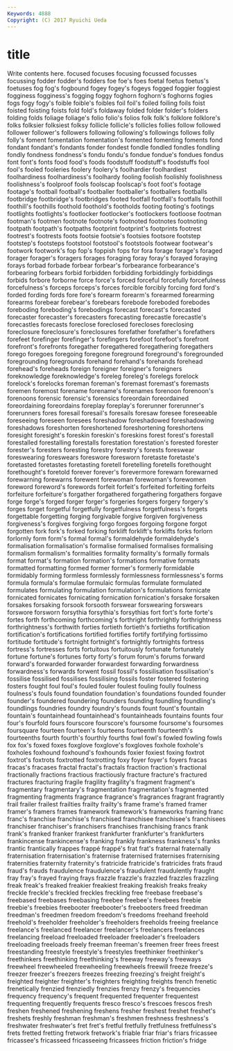 ```yaml
---
Keywords: 4888 
Copyright: (C) 2017 Ryuichi Ueda
---
```


# title

Write contents here.
 focused focuses focusing focussed
focusses focussing fodder fodder's fodders foe foe's foes foetal foetus
foetus's foetuses fog fog's fogbound fogey fogey's fogeys fogged foggier
foggiest fogginess fogginess's fogging foggy foghorn foghorn's foghorns fogies fogs
fogy fogy's foible foible's foibles foil foil's foiled foiling foils
foist foisted foisting foists fold fold's foldaway folded folder folder's
folders folding folds foliage foliage's folio folio's folios folk folk's
folklore folklore's folks folksier folksiest folksy follicle follicle's follicles follies
follow followed follower follower's followers following following's followings follows folly
folly's foment fomentation fomentation's fomented fomenting foments fond fondant fondant's
fondants fonder fondest fondle fondled fondles fondling fondly fondness fondness's
fondu fondu's fondue fondue's fondues fondus font font's fonts food
food's foods foodstuff foodstuff's foodstuffs fool fool's fooled fooleries foolery
foolery's foolhardier foolhardiest foolhardiness foolhardiness's foolhardy fooling foolish foolishly foolishness
foolishness's foolproof fools foolscap foolscap's foot foot's footage footage's football
football's footballer footballer's footballers footballs footbridge footbridge's footbridges footed footfall
footfall's footfalls foothill foothill's foothills foothold foothold's footholds footing footing's
footings footlights footlights's footlocker footlocker's footlockers footloose footman footman's footmen
footnote footnote's footnoted footnotes footnoting footpath footpath's footpaths footprint footprint's
footprints footrest footrest's footrests foots footsie footsie's footsies footsore footstep
footstep's footsteps footstool footstool's footstools footwear footwear's footwork footwork's fop
fop's foppish fops for fora forage forage's foraged forager forager's
foragers forages foraging foray foray's forayed foraying forays forbad forbade
forbear forbear's forbearance forbearance's forbearing forbears forbid forbidden forbidding forbiddingly
forbiddings forbids forbore forborne force force's forced forceful forcefully forcefulness
forcefulness's forceps forceps's forces forcible forcibly forcing ford ford's forded
fording fords fore fore's forearm forearm's forearmed forearming forearms forebear
forebear's forebears forebode foreboded forebodes foreboding foreboding's forebodings forecast forecast's
forecasted forecaster forecaster's forecasters forecasting forecastle forecastle's forecastles forecasts foreclose
foreclosed forecloses foreclosing foreclosure foreclosure's foreclosures forefather forefather's forefathers forefeet
forefinger forefinger's forefingers forefoot forefoot's forefront forefront's forefronts foregather foregathered
foregathering foregathers forego foregoes foregoing foregone foreground foreground's foregrounded foregrounding
foregrounds forehand forehand's forehands forehead forehead's foreheads foreign foreigner foreigner's
foreigners foreknowledge foreknowledge's foreleg foreleg's forelegs forelock forelock's forelocks foreman
foreman's foremast foremast's foremasts foremen foremost forename forename's forenames forenoon
forenoon's forenoons forensic forensic's forensics foreordain foreordained foreordaining foreordains foreplay
foreplay's forerunner forerunner's forerunners fores foresail foresail's foresails foresaw foresee
foreseeable foreseeing foreseen foresees foreshadow foreshadowed foreshadowing foreshadows foreshorten foreshortened
foreshortening foreshortens foresight foresight's foreskin foreskin's foreskins forest forest's forestall
forestalled forestalling forestalls forestation forestation's forested forester forester's foresters foresting
forestry forestry's forests foreswear foreswearing foreswears foreswore foresworn foretaste foretaste's
foretasted foretastes foretasting foretell foretelling foretells forethought forethought's foretold forever
forever's forevermore forewarn forewarned forewarning forewarns forewent forewoman forewoman's forewomen
foreword foreword's forewords forfeit forfeit's forfeited forfeiting forfeits forfeiture forfeiture's
forgather forgathered forgathering forgathers forgave forge forge's forged forger forger's
forgeries forgers forgery forgery's forges forget forgetful forgetfully forgetfulness forgetfulness's
forgets forgettable forgetting forging forgivable forgive forgiven forgiveness forgiveness's forgives
forgiving forgo forgoes forgoing forgone forgot forgotten fork fork's forked
forking forklift forklift's forklifts forks forlorn forlornly form form's formal
formal's formaldehyde formaldehyde's formalisation formalisation's formalise formalised formalises formalising formalism
formalism's formalities formality formality's formally formals format format's formation formation's
formations formative formats formatted formatting formed former former's formerly formidable
formidably forming formless formlessly formlessness formlessness's forms formula formula's formulae
formulaic formulas formulate formulated formulates formulating formulation formulation's formulations fornicate
fornicated fornicates fornicating fornication fornication's forsake forsaken forsakes forsaking forsook
forsooth forswear forswearing forswears forswore forsworn forsythia forsythia's forsythias fort
fort's forte forte's fortes forth forthcoming forthcoming's forthright forthrightly forthrightness
forthrightness's forthwith forties fortieth fortieth's fortieths fortification fortification's fortifications fortified
fortifies fortify fortifying fortissimo fortitude fortitude's fortnight fortnight's fortnightly fortnights
fortress fortress's fortresses forts fortuitous fortuitously fortunate fortunately fortune fortune's
fortunes forty forty's forum forum's forums forward forward's forwarded forwarder
forwardest forwarding forwardness forwardness's forwards forwent fossil fossil's fossilisation fossilisation's
fossilise fossilised fossilises fossilising fossils foster fostered fostering fosters fought
foul foul's fouled fouler foulest fouling foully foulness foulness's fouls
found foundation foundation's foundations founded founder founder's foundered foundering founders
founding foundling foundling's foundlings foundries foundry foundry's founds fount fount's
fountain fountain's fountainhead fountainhead's fountainheads fountains founts four four's fourfold
fours fourscore fourscore's foursome foursome's foursomes foursquare fourteen fourteen's fourteens
fourteenth fourteenth's fourteenths fourth fourth's fourthly fourths fowl fowl's fowled
fowling fowls fox fox's foxed foxes foxglove foxglove's foxgloves foxhole
foxhole's foxholes foxhound foxhound's foxhounds foxier foxiest foxing foxtrot foxtrot's
foxtrots foxtrotted foxtrotting foxy foyer foyer's foyers fracas fracas's fracases
fractal fractal's fractals fraction fraction's fractional fractionally fractions fractious fractiously
fracture fracture's fractured fractures fracturing fragile fragility fragility's fragment fragment's
fragmentary fragmentary's fragmentation fragmentation's fragmented fragmenting fragments fragrance fragrance's fragrances
fragrant fragrantly frail frailer frailest frailties frailty frailty's frame frame's
framed framer framer's framers frames framework framework's frameworks framing franc
franc's franchise franchise's franchised franchisee franchisee's franchisees franchiser franchiser's franchisers
franchises franchising francs frank frank's franked franker frankest frankfurter frankfurter's
frankfurters frankincense frankincense's franking frankly frankness frankness's franks frantic frantically
frappes frappé frappé's frat frat's fraternal fraternally fraternisation fraternisation's fraternise
fraternised fraternises fraternising fraternities fraternity fraternity's fratricide fratricide's fratricides frats
fraud fraud's frauds fraudulence fraudulence's fraudulent fraudulently fraught fray fray's
frayed fraying frays frazzle frazzle's frazzled frazzles frazzling freak freak's
freaked freakier freakiest freaking freakish freaks freaky freckle freckle's freckled
freckles freckling free freebase freebase's freebased freebases freebasing freebee freebee's
freebees freebie freebie's freebies freebooter freebooter's freebooters freed freedman freedman's
freedmen freedom freedom's freedoms freehand freehold freehold's freeholder freeholder's freeholders
freeholds freeing freelance freelance's freelanced freelancer freelancer's freelancers freelances freelancing
freeload freeloaded freeloader freeloader's freeloaders freeloading freeloads freely freeman freeman's
freemen freer frees freest freestanding freestyle freestyle's freestyles freethinker freethinker's
freethinkers freethinking freethinking's freeway freeway's freeways freewheel freewheeled freewheeling freewheels
freewill freeze freeze's freezer freezer's freezers freezes freezing freezing's freight
freight's freighted freighter freighter's freighters freighting freights french frenetic frenetically
frenzied frenziedly frenzies frenzy frenzy's frequencies frequency frequency's frequent frequented
frequenter frequentest frequenting frequently frequents fresco fresco's frescoes frescos fresh
freshen freshened freshening freshens fresher freshest freshet freshet's freshets freshly
freshman freshman's freshmen freshness freshness's freshwater freshwater's fret fret's fretful
fretfully fretfulness fretfulness's frets fretted fretting fretwork fretwork's friable friar
friar's friars fricassee fricassee's fricasseed fricasseeing fricassees friction friction's fridge
